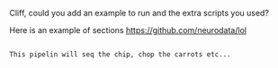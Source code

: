 Cliff, could you add an example to run and the extra scripts you used? 

Here is an example of sections
https://github.com/neurodata/lol



```

This pipelin will seq the chip, chop the carrots etc...
